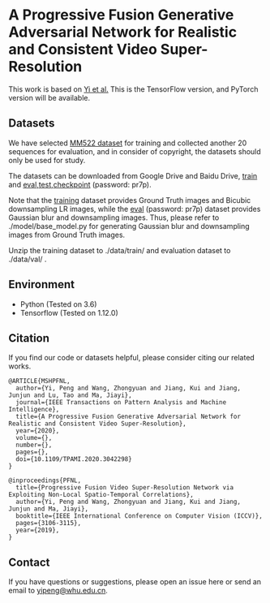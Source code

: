 # A Progressive Fusion Generative Adversarial Network for Realistic and Consistent Video Super-Resolution
This work is based on [Yi et al.](https://github.com/psychopa4/PFNL)
This is the TensorFlow version, and PyTorch version will be available.

## Datasets
We have selected [MM522 dataset](https://github.com/psychopa4/MMCNN) for training and collected another 20 sequences for evaluation, and in consider of copyright, the datasets should only be used for study.

The datasets can be downloaded from Google Drive and Baidu Drive, [train](https://drive.google.com/open?id=1xPMYiA0JwtUe9GKiUa4m31XvDPnX7Juu) and [eval,test,checkpoint](https://pan.baidu.com/s/1TNtkn_dHHQf_3_JABKWgZg) (password: pr7p).

Note that the [training](https://drive.google.com/open?id=1xPMYiA0JwtUe9GKiUa4m31XvDPnX7Juu) dataset provides Ground Truth images and Bicubic downsampling LR images, while the [eval](https://pan.baidu.com/s/1TNtkn_dHHQf_3_JABKWgZg) (password: pr7p) dataset provides Gaussian blur and downsampling images. Thus, please refer to ./model/base_model.py for generating Gaussian blur and downsampling images from Ground Truth images.

Unzip the training dataset to ./data/train/ and evaluation dataset to ./data/val/ .

## Environment
  - Python (Tested on 3.6)
  - Tensorflow (Tested on 1.12.0)

## Citation
If you find our code or datasets helpful, please consider citing our related works.
```
@ARTICLE{MSHPFNL,
  author={Yi, Peng and Wang, Zhongyuan and Jiang, Kui and Jiang, Junjun and Lu, Tao and Ma, Jiayi},
  journal={IEEE Transactions on Pattern Analysis and Machine Intelligence}, 
  title={A Progressive Fusion Generative Adversarial Network for Realistic and Consistent Video Super-Resolution}, 
  year={2020},
  volume={},
  number={},
  pages={},
  doi={10.1109/TPAMI.2020.3042298}
}

@inproceedings{PFNL,
  title={Progressive Fusion Video Super-Resolution Network via Exploiting Non-Local Spatio-Temporal Correlations},
  author={Yi, Peng and Wang, Zhongyuan and Jiang, Kui and Jiang, Junjun and Ma, Jiayi},
  booktitle={IEEE International Conference on Computer Vision (ICCV)},
  pages={3106-3115},
  year={2019},
}
```

## Contact
If you have questions or suggestions, please open an issue here or send an email to yipeng@whu.edu.cn.